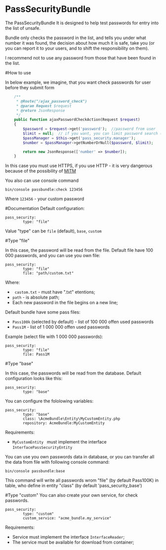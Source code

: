 PassSecurityBundle
=========

The PassSecurityBundle It is designed to help test passwords for entry into the list of unsafe.

Bundle only checks the password in the list, and tells you under what number it was found, the decision about how much it is safe, take you (or you can report it to your users, and to shift the responsibility on them).

I recommend not to use any password from those that have been found in the list.

#How to use

In below example, we imagine, that you want check passwords for user before they submit form

```php
    /**
     * @Route("/ajax_password_check")
     * @param Request $request
     * @return JsonResponse
     */
    public function ajaxPasswordCheckAction(Request $request)
    {
        $password = $request->get('password');  //password from user
        $limit = null;  // if you want, you can limit password search (type of this variable must bu integer)
        $passManager = $this->get('pass_security.manager');
        $number = $passManager->getNumberOrNull($password, $limit);

        return new JsonResponse(['number' => $number]);
    }
```

In this case you must use HTTPS, if you use HTTP - it is very dangerous because of the possibility of [MITM](https://en.wikipedia.org/wiki/Man-in-the-middle_attack)

You also can use console command

`bin/console passbundle:check 123456`

Where `123456` - your custom password

#Documentation
Default configuration:

    pass_security:
            type: "file"

Value "type" can be `file` (default), `base`, `custom`

#Type "file"

In this case, the password will be read from the file. Default file have 100 000 passwords, and you can use you own file:

    pass_security:
            type: "file"
            file: "path/custom.txt"

Where:
* ` castom.txt` - must have ".txt" etentions;
* `path` - is absolute path;
* Each new password in the file begins on a new line;

Default bundle have some pass files:
* `Pass100k` (selected by default) - list of 100 000 offen used passwords
* `Pass1M` - list of 1 000 000 offen used passwords

Example (select file with 1 000 000 passwords):
 
    pass_security:
            type: "file"
            file: Pass1M
            
#Type "base"

In this case, the passwords will be read from the database. Default configuration looks like this:

    pass_security:
            type: "base"

You can configure the fololowing variables:

    pass_security:
            type: "base"
            class: \AcmeBundle\Entity\MyCustomEntity.php
            repository: AcmeBundle:MyCustomEntity

Requirements:
* `MyCustomEntity `  must implement the interface `InterfacePassSecurityEntity`

You can use you own passwords data in database, or you can transfer all the data from file with following console command:

`bin/console passbundle:base`

This command will write all passwords wrom "file" (by default Pass100K) in table, who define in entity "class" (by default 'pass_security_base')

#Type "custom"
You can also create your own service, for check passwords.

    pass_security:
            type: "custom"
            custom_service: "acme_bundle.my_service"

Requirements:
* Service must implement the interface `InterfaceReader`;
* The service must be available for download from container;
